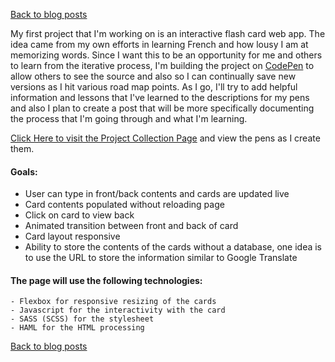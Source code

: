 [Back to blog posts](../blog.html)

My first project that I'm working on is an interactive flash card web app. The idea came from my own efforts in learning French and how lousy I am at memorizing words. Since I want this to be an opportunity for me and others to learn from the iterative process, I'm building the project on [CodePen](http://codepen.io/rlahoda/) to allow others to see the source and also so I can continually save new versions as I hit various road map points. As I go, I'll try to add helpful information and lessons that I've learned to the descriptions for my pens and also I plan to create a post that will be more specifically documenting the process that I'm going through and what I'm learning.

[Click Here to visit the Project Collection Page](http://codepen.io/collection/DyyMOQ/) and view the pens as I create them.

#### Goals:

- User can type in front/back contents and cards are updated live
- Card contents populated without reloading page
- Click on card to view back
- Animated transition between front and back of card
- Card layout responsive
- Ability to store the contents of the cards without a database, one idea is to use the URL to store the information similar to Google Translate

#### The page will use the following technologies:

    - Flexbox for responsive resizing of the cards
    - Javascript for the interactivity with the card
    - SASS (SCSS) for the stylesheet
    - HAML for the HTML processing

[Back to blog posts](../blog.html)
